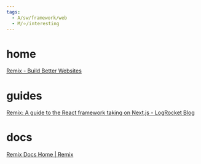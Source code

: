 ```yaml
---
tags:
  - A/sw/framework/web
  - M/⭐/interesting
---
```



# home
[Remix - Build Better Websites](https://remix.run/)
# guides
[Remix: A guide to the React framework taking on Next.js - LogRocket Blog](https://blog.logrocket.com/guide-to-remix-react-framework/)
# docs
[Remix Docs Home | Remix](https://remix.run/docs/en/main)